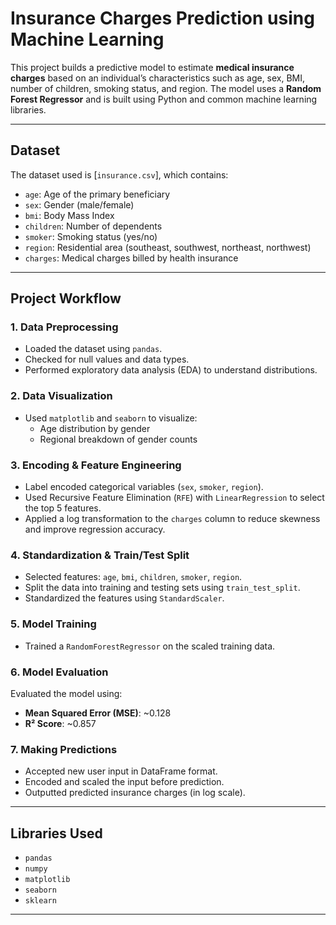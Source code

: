 # Insurance Charges Prediction using Machine Learning

This project builds a predictive model to estimate **medical insurance charges** based on an individual’s characteristics such as age, sex, BMI, number of children, smoking status, and region. The model uses a **Random Forest Regressor** and is built using Python and common machine learning libraries.

---

## Dataset

The dataset used is [`insurance.csv`], which contains:

- `age`: Age of the primary beneficiary
- `sex`: Gender (male/female)
- `bmi`: Body Mass Index
- `children`: Number of dependents
- `smoker`: Smoking status (yes/no)
- `region`: Residential area (southeast, southwest, northeast, northwest)
- `charges`: Medical charges billed by health insurance

---

## Project Workflow

### 1. Data Preprocessing
- Loaded the dataset using `pandas`.
- Checked for null values and data types.
- Performed exploratory data analysis (EDA) to understand distributions.

### 2. Data Visualization
- Used `matplotlib` and `seaborn` to visualize:
  - Age distribution by gender
  - Regional breakdown of gender counts

### 3. Encoding & Feature Engineering
- Label encoded categorical variables (`sex`, `smoker`, `region`).
- Used Recursive Feature Elimination (`RFE`) with `LinearRegression` to select the top 5 features.
- Applied a log transformation to the `charges` column to reduce skewness and improve regression accuracy.

### 4. Standardization & Train/Test Split
- Selected features: `age`, `bmi`, `children`, `smoker`, `region`.
- Split the data into training and testing sets using `train_test_split`.
- Standardized the features using `StandardScaler`.

### 5. Model Training
- Trained a `RandomForestRegressor` on the scaled training data.

### 6. Model Evaluation
Evaluated the model using:
- **Mean Squared Error (MSE)**: ~0.128
- **R² Score**: ~0.857

### 7. Making Predictions
- Accepted new user input in DataFrame format.
- Encoded and scaled the input before prediction.
- Outputted predicted insurance charges (in log scale).

---

## Libraries Used

- `pandas`
- `numpy`
- `matplotlib`
- `seaborn`
- `sklearn`

---

